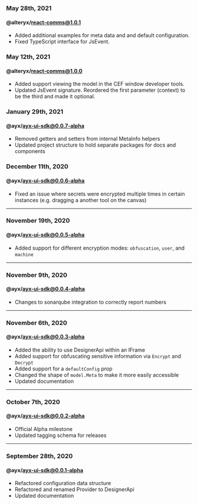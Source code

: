 ### May 28th, 2021

#### @alteryx/react-comms@1.0.1

- Added additional examples for meta data and and default configuration.
- Fixed TypeScript interface for JsEvent.

### May 12th, 2021

#### @alteryx/react-comms@1.0.0

- Added support viewing the model in the CEF window developer tools. 
- Updated JsEvent signature. Reordered the first parameter (context) to be the third and made it optional. 

### January 29th, 2021
#### @ayx/ayx-ui-sdk@0.0.7-alpha

- Removed getters and setters from internal MetaInfo helpers
- Updated project structure to hold separate packages for docs and components

### December 11th, 2020
#### @ayx/ayx-ui-sdk@0.0.6-alpha
- Fixed an issue where secrets were encrypted multiple times in certain instances (e.g. dragging a another tool on the canvas)

---
### November 19th, 2020
#### @ayx/ayx-ui-sdk@0.0.5-alpha
- Added support for different encryption modes: `obfuscation`, `user`, and `machine`

---
### November 9th, 2020
#### @ayx/ayx-ui-sdk@0.0.4-alpha
- Changes to sonarqube integration to correctly report numbers

---
### November 6th, 2020
#### @ayx/ayx-ui-sdk@0.0.3-alpha
- Added the ability to use DesignerApi within an IFrame
- Added support for obfuscating sensitive information via `Encrypt` and `Decrypt`
- Added support for a `defaultConfig` prop
- Changed the shape of `model.Meta` to make it more easily accessible
- Updated documentation

---
### October 7th, 2020
#### @ayx/ayx-ui-sdk@0.0.2-alpha
- Official Alpha milestone
- Updated tagging schema for releases

---
### September 28th, 2020
#### @ayx/ayx-ui-sdk@0.0.1-alpha
- Refactored configuration data structure
- Refactored and renamed Provider to DesignerApi
- Updated documentation